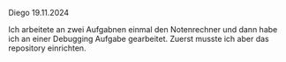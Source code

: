 Diego 19.11.2024

Ich arbeitete an  zwei Aufgabnen einmal den Notenrechner und dann habe ich an einer Debugging Aufgabe gearbeitet. Zuerst musste ich aber das repository einrichten.
